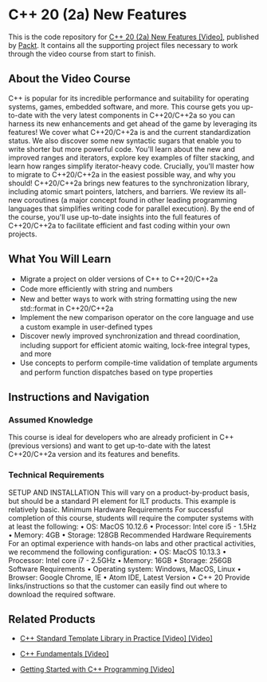 # C++ 20 (2a) New Features
This is the code repository for [C++ 20 (2a) New Features [Video]](https://github.com/PacktPublishing/C-20-2a-New-Features), published by [Packt](https://www.packtpub.com/?utm_source=github). It contains all the supporting project files necessary to work through the video course from start to finish.
## About the Video Course
C++ is popular for its incredible performance and suitability for operating systems, games, embedded software, and more. This course gets you up-to-date with the very latest components in C++20/C++2a so you can harness its new enhancements and get ahead of the game by leveraging its features!
We cover what C++20/C++2a is and the current standardization status. We also discover some new syntactic sugars that enable you to write shorter but more powerful code. You'll learn about the new and improved ranges and iterators, explore key examples of filter stacking, and learn how ranges simplify iterator-heavy code. Crucially, you'll master how to migrate to C++20/C++2a in the easiest possible way, and why you should!
C++20/C++2a brings new features to the synchronization library, including atomic smart pointers, latchers, and barriers. We review its all-new coroutines (a major concept found in other leading programming languages that simplifies writing code for parallel execution).
By the end of the course, you'll use up-to-date insights into the full features of C++20/C++2a to facilitate efficient and fast coding within your own projects.

<H2>What You Will Learn</H2>
<DIV class=book-info-will-learn-text>
<UL>
<LI><SPAN style="LINE-HEIGHT: 20px; BACKGROUND-COLOR: transparent">Migrate a project on older versions of C++ to C++20/C++2a</SPAN> 
<LI><SPAN style="LINE-HEIGHT: 20px; BACKGROUND-COLOR: transparent">Code more efficiently with string and numbers</SPAN> 
<LI><SPAN style="LINE-HEIGHT: 20px; BACKGROUND-COLOR: transparent">New and better ways to work with string formatting using the new std::format in C++20/C++2a</SPAN> 
<LI><SPAN style="LINE-HEIGHT: 20px; BACKGROUND-COLOR: transparent">Implement the new comparison operator on the core language and use a custom example in user-defined types</SPAN> 
<LI><SPAN style="LINE-HEIGHT: 20px; BACKGROUND-COLOR: transparent">Discover newly improved synchronization and thread coordination, including support for efficient atomic waiting, lock-free integral types, and more</SPAN> 
<LI><SPAN style="LINE-HEIGHT: 20px; BACKGROUND-COLOR: transparent">Use concepts to perform compile-time validation of template arguments and perform function dispatches based on type properties</SPAN> </LI></UL></DIV>

## Instructions and Navigation
### Assumed Knowledge
This course is ideal for developers who are already proficient in C++ (previous versions) and want to get up-to-date with the latest C++20/C++2a version and its features and benefits.
### Technical Requirements
SETUP AND INSTALLATION
This will vary on a product-by-product basis, but should be a standard PI element for ILT products. This example is relatively basic.
Minimum Hardware Requirements
For successful completion of this course, students will require the computer systems with at least the following:
•	OS: MacOS 10.12.6
•	Processor: Intel core i5 - 1.5Hz
•	Memory: 4GB
•	Storage: 128GB
Recommended Hardware Requirements
For an optimal experience with hands-on labs and other practical activities, we recommend the following configuration:
•	OS: MacOS 10.13.3
•	Processor: Intel core i7 - 2.5GHz
•	Memory: 16GB
•	Storage: 256GB
Software Requirements
•	Operating system: Windows, MacOS, Linux
•	Browser: Google Chrome, IE
•	Atom IDE, Latest Version
•	C++ 20
Provide links/instructions so that the customer can easily find out where to download the required software.


## Related Products
* [C++ Standard Template Library in Practice [Video] [Video]](https://www.packtpub.com/programming/c-standard-template-library-in-practice-video)

* [C++ Fundamentals [Video]](https://www.packtpub.com/web-development/c-fundamentals)

* [Getting Started with C++ Programming [Video]](https://www.packtpub.com/application-development/getting-started-c-programming-video)
